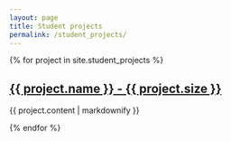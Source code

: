 ```yaml
---
layout: page
title: Student projects
permalink: /student_projects/
---
```

{% for project in site.student_projects %}
  <h2>
    <a href="{{ project.url }}">
      {{ project.name }} - {{ project.size }}
    </a>
  </h2>
  <p>{{ project.content | markdownify }}</p>
{% endfor %}

